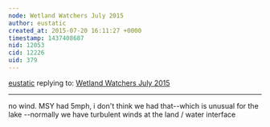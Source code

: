 ```yaml
---
node: Wetland Watchers July 2015
author: eustatic
created_at: 2015-07-20 16:11:27 +0000
timestamp: 1437408687
nid: 12053
cid: 12226
uid: 379
---
```




[eustatic](../profile/eustatic) replying to: [Wetland Watchers July 2015](../notes/eustatic/07-13-2015/wetlands-watchers-july-2015)

----
no wind.  MSY had 5mph, i don't think we had that--which is unusual for the lake --normally we have turbulent winds at the land / water interface